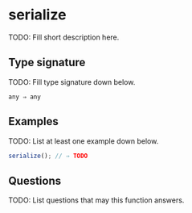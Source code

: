 # serialize

TODO: Fill short description here.

## Type signature

TODO: Fill type signature down below.

```
any ⇒ any
```

## Examples

TODO: List at least one example down below.

```javascript
serialize(); // ⇒ TODO
```

## Questions

TODO: List questions that may this function answers.
